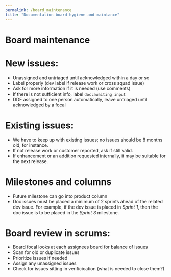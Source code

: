 ```yaml
---
permalink: /board_maintenance
title: "Documentation board hygiene and maintance"
---
```


# Board maintenance

# New issues: 

  - Unassigned and untriaged until acknowledged within a day or so
  - Label properly (dev label if release work or cross squad issue)
  - Ask for more information if it is needed (use comments)
  - If there is not sufficient info, label `doc:awaiting input`
  - DDF assigned to one person automatically, leave untriaged until acknowledged by a focal
  
# Existing issues:

  - We have to keep up with existing issues; no issues should be 8 months old, for instance.
  - If not release work or customer reported, ask if still valid.
  - If enhancement or an addition requested internally, it may be suitable for the next release.
  
# Milestones and columns

  - Future milestone can go into product column
  - Doc issues must be placed a minimum of 2 sprints ahead of the related dev issue. For example, if the dev issue is placed in _Sprint 1_, then the doc issue is to be placed in the _Sprint 3_ milestone. 


# Board review in scrums:

  - Board focal looks at each assignees board for balance of issues
  - Scan for old or duplicate issues
  - Prioritize issues if needed
  - Assign any unassigned issues
  - Check for issues sitting in verificication (what is needed to close them?)
  

  
